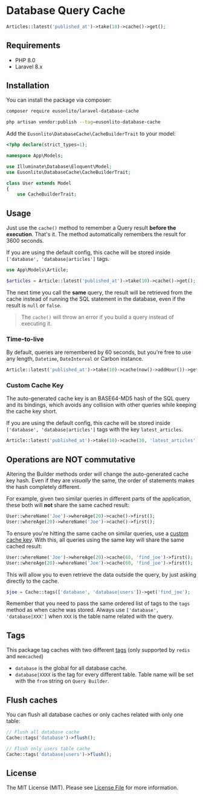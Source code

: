 # Database Query Cache

```php
Articles::latest('published_at')->take(10)->cache()->get();
```

## Requirements

* PHP 8.0
* Laravel 8.x

## Installation

You can install the package via composer:

```bash
composer require eusonlito/laravel-database-cache

php artisan vendor:publish --tag=eusonlito-database-cache
```

Add the `Eusonlito\DatabaseCache\CacheBuilderTrait` to your model:

```php
<?php declare(strict_types=1);

namespace App\Models;

use Illuminate\Database\Eloquent\Model;
use Eusonlito\DatabaseCache\CacheBuilderTrait;

class User extends Model
{
    use CacheBuilderTrait;
```

## Usage

Just use the `cache()` method to remember a Query result **before the execution**. That's it. The method automatically remembers the result for 3600 seconds.

If you are using the default config, this cache will be stored inside `['database', 'database|articles']` tags.

```php
use App\Models\Article;

$articles = Article::latest('published_at')->take(10)->cache()->get();
```

The next time you call the **same** query, the result will be retrieved from the cache instead of running the SQL statement in the database, even if the result is `null` or `false`.

> The `cache()` will throw an error if you build a query instead of executing it.

### Time-to-live

By default, queries are remembered by 60 seconds, but you're free to use any length, `Datetime`, `DateInterval` or Carbon instance.

```php
Article::latest('published_at')->take(10)->cache(now()->addHour())->get();
```

### Custom Cache Key

The auto-generated cache key is an BASE64-MD5 hash of the SQL query and its bindings, which avoids any collision with other queries while keeping the cache key short. 

If you are using the default config, this cache will be stored inside `['database', 'database|articles']` tags with the key `latest_articles`.

```php
Article::latest('published_at')->take(10)->cache(30, 'latest_articles')->get();
```

## Operations are **NOT** commutative

Altering the Builder methods order will change the auto-generated cache key hash. Even if they are _visually_ the same, the order of statements makes the hash completely different.

For example, given two similar queries in different parts of the application, these both will **not** share the same cached result:

```php
User::whereName('Joe')->whereAge(20)->cache()->first();
User::whereAge(20)->whereName('Joe')->cache()->first();
```

To ensure you're hitting the same cache on similar queries, use a [custom cache key](#custom-cache-key). With this, all queries using the same key will share the same cached result:

```php
User::whereName('Joe')->whereAge(20)->cache(60, 'find_joe')->first();
User::whereAge(20)->whereName('Joe')->cache(60, 'find_joe')->first();
```

This will allow you to even retrieve the data outside the query, by just asking directly to the cache.

```php
$joe = Cache::tags(['database', 'database|users'])->get('find_joe');
```

Remember that you need to pass the same ordered list of tags to the `tags` method as when cache was stored. Always use `['database', 'database|XXX']` when `XXX` is the table name related with the query.

## Tags

This package tag caches with two different [tags](https://laravel.com/docs/8.x/cache#cache-tags) (only supported by `redis` and `memcached`)

* `database` is the global for all database cache.
* `database|XXXX` is the tag for every different table. Table name will be set with the `from` string on `Query Builder`.

## Flush caches

You can flush all database caches or only caches related with only one table:

```php
// Flush all database cache
Cache::tags('database')->flush();

// Flush only users table cache
Cache::tags('database|users')->flush();
```

## License

The MIT License (MIT). Please see [License File](LICENSE.md) for more information.
